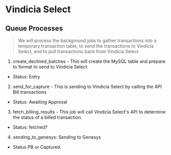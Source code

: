 # Vindicia Select

## Queue Processes
> We will process the background jobs to gather transactions into a temporary transaction table, to send the transactions to Vindicia Select, and to pull transactions back from Vindicia Select
1. create_declined_batches - This will create the MySQL table and prepare to format to send to Vindicia Select.
* Status: Entry
2. send_for_capture - This is sending to Vindicia Select by calling the API Bill transactions
* Status: Awaiting Approval
3. fetch_billing_results - This job will call Vindicia Select's API to determine the status of a billed transaction.
* Status: fetched?
4. sending_to_genesys: Sending to Genesys
* Status PB or Captured.
